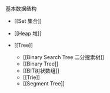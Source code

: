 
基本数据结构
- [[Set 集合]]
- [[Heap 堆]]

- [[Tree]]
	- [[Binary Search Tree 二分搜索树]]
	- [[Binary Tree]]
	- [[BIT树状数组]]
	- [[Trie]]
	- [[Segment Tree]]